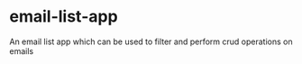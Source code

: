 # email-list-app
An email list app which can be used to filter and perform crud operations on emails
